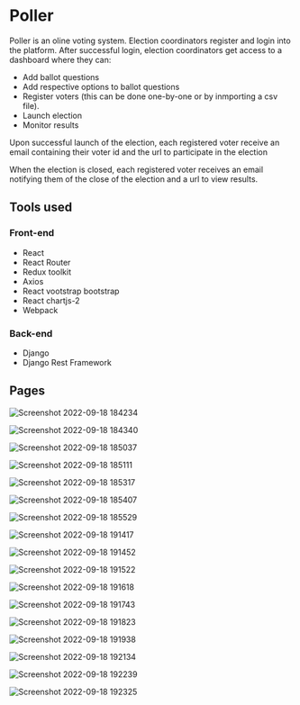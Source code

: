 # Poller
Poller is an oline voting system. Election coordinators register and login into the platform. After successful login, election
coordinators get access to a dashboard where they can:
- Add ballot questions
- Add respective options to ballot questions
- Register voters (this can be done one-by-one or by inmporting a csv file).
- Launch election
- Monitor results

Upon successful launch of the election, each registered voter receive an email containing their voter id and the url to participate in the election

When the election is closed, each registered voter receives an email notifying them of the close of the election and a url to view results.

## Tools used
### Front-end
- React
- React Router
- Redux toolkit
- Axios
- React vootstrap bootstrap
- React chartjs-2
- Webpack

### Back-end
- Django
- Django Rest Framework

## Pages
![Screenshot 2022-09-18 184234](https://user-images.githubusercontent.com/84211856/190928179-3d1c821f-e2be-41ba-aec9-657e5584410d.png)

![Screenshot 2022-09-18 184340](https://user-images.githubusercontent.com/84211856/190928203-a4a932e8-fecc-43e7-ac74-8f50ea548453.png)

![Screenshot 2022-09-18 185037](https://user-images.githubusercontent.com/84211856/190928205-eb6993d7-3bf2-45f7-b9ae-f6c4ac9ec9f4.png)

![Screenshot 2022-09-18 185111](https://user-images.githubusercontent.com/84211856/190928206-2bc7cb99-d2ad-4f2a-aaad-8d0b71d07c96.png)

![Screenshot 2022-09-18 185317](https://user-images.githubusercontent.com/84211856/190928207-011b1887-0806-4ca0-a4d4-7808394a79dc.png)

![Screenshot 2022-09-18 185407](https://user-images.githubusercontent.com/84211856/190928208-9919e70d-e6a5-42c0-9413-ebe739763fdc.png)

![Screenshot 2022-09-18 185529](https://user-images.githubusercontent.com/84211856/190928209-34637936-b1fb-454f-b027-c4997df0100d.png)

![Screenshot 2022-09-18 191417](https://user-images.githubusercontent.com/84211856/190928216-7b11aa8e-ede5-4af3-8d29-af4d5aaee565.png)

![Screenshot 2022-09-18 191452](https://user-images.githubusercontent.com/84211856/190928220-4c1a3fa1-9132-4437-80dc-3c2a3ef72bb8.png)

![Screenshot 2022-09-18 191522](https://user-images.githubusercontent.com/84211856/190928221-b3350c4b-578f-49ce-9f8a-674e7c4d64e1.png)

![Screenshot 2022-09-18 191618](https://user-images.githubusercontent.com/84211856/190928222-2c875991-ad04-4b2c-ab80-031e22cbed2c.png)

![Screenshot 2022-09-18 191743](https://user-images.githubusercontent.com/84211856/190928224-d473b6a7-d716-4770-9fd9-732df0c60ed2.png)

![Screenshot 2022-09-18 191823](https://user-images.githubusercontent.com/84211856/190928225-4f5c770b-b54e-4b46-a91d-560dbd554272.png)

![Screenshot 2022-09-18 191938](https://user-images.githubusercontent.com/84211856/190928226-a7aaa21e-d874-42c3-87f7-131fa449d0e3.png)

![Screenshot 2022-09-18 192134](https://user-images.githubusercontent.com/84211856/190928229-59c11d14-7d78-46c6-9c2f-39332b084656.png)

![Screenshot 2022-09-18 192239](https://user-images.githubusercontent.com/84211856/190928230-af59efb9-abee-467d-b77a-eb864f86512d.png)

![Screenshot 2022-09-18 192325](https://user-images.githubusercontent.com/84211856/190928232-e16c2a08-eb3d-408f-b14f-52aba74d02d5.png)

